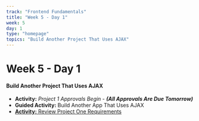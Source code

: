 ```yaml
---
track: "Frontend Fundamentals"
title: "Week 5 - Day 1"
week: 5
day: 1
type: "homepage"
topics: "Build Another Project That Uses AJAX"
---
```



# Week 5 - Day 1

#### Build Another Project That Uses AJAX
- **Activity:** *Project 1 Approvals Begin* - _**(All Approvals Are Due Tomorrow)**_
- **Guided Activity:** Build Another App That Uses AJAX
- [**Activity:** Review Project One Requirements](/unit-projects/unit-one-project-requirements/)

